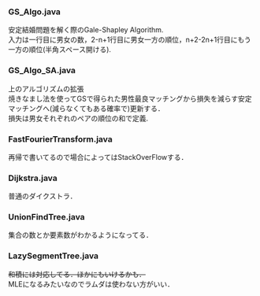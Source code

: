 ### GS_Algo.java
安定結婚問題を解く際のGale-Shapley Algorithm.  
入力は一行目に男女の数，2-n+1行目に男女一方の順位，n+2-2n+1行目にもう一方の順位(半角スペース開ける).  
### GS_Algo_SA.java
上のアルゴリズムの拡張  
焼きなまし法を使ってGSで得られた男性最良マッチングから損失を減らす安定マッチングへ(減らなくてもある確率で)更新する．  
損失は男女それぞれのペアの順位の和で定義.  
### FastFourierTransform.java
再帰で書いてるので場合によってはStackOverFlowする．  
### Dijkstra.java
普通のダイクストラ．  
### UnionFindTree.java
集合の数とか要素数がわかるようになってる．  
### LazySegmentTree.java
~~和積には対応してる．ほかにもいけるかも．~~  
MLEになるみたいなのでラムダは使わない方がいい．

